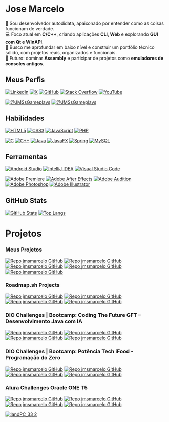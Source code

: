 # Jose Marcelo

🧠 Sou desenvolvedor autodidata, apaixonado por entender como as coisas funcionam de verdade.  
💻 Foco atual em **C/C++**, criando aplicações **CLI, Web** e explorando **GUI com Qt e WinAPI**.  
🎯 Busco me aprofundar em baixo nível e construir um portfólio técnico sólido, com projetos reais, organizados e funcionais.  
🚀 Futuro: dominar **Assembly** e participar de projetos como **emuladores de consoles antigos**.

## Meus Perfis
[![LinkedIn](https://img.shields.io/badge/LinkedIn-0077B5?logo=linkedin&logoColor=white)](https://www.linkedin.com/in/JMSsMarcelo/)
[![X](https://img.shields.io/badge/X-000?style=for-the-badge&logo=X)](https://x.com/JMSsMarcelo)
[![GitHub](https://img.shields.io/badge/GitHub-100000?logo=github&logoColor=white)](https://github.com/jmsmarcelo)
[![Stack Overflow](https://img.shields.io/badge/-Stack%20overflow-FE7A16?logo=stack-overflow&logoColor=white)](https://stackoverflow.com/users/5546568/jmsmarcelo)
[![YouTube](https://img.shields.io/badge/-YouTube-ffffff?logo=youtube&logoColor=ff0000)](https://www.youtube.com/@JMSsMarcelo)

[![@JMSsGameplays](https://img.shields.io/badge/Gameplays-ffffff?logo=youtube&logoColor=ff0000)](https://www.youtube.com/@JMSsGameplays)
[![@JMSsGameplays](https://img.shields.io/badge/Gameplays-ffffff?logo=tiktok&logoColor=000000)](https://www.tiktok.com/@JMSsGameplays)

## Habilidades
[![HTML5](https://img.shields.io/badge/HTML5-E34F26?logo=html5&logoColor=white)](#habilidades)
[![CSS3](https://img.shields.io/badge/CSS3-1572B6?logo=css3&logoColor=white)](#habilidades)
[![JavaScript](https://img.shields.io/badge/JavaScript-F7DF1E?logo=javascript&logoColor=black)](#habilidades)
[![PHP](https://img.shields.io/badge/PHP-777BB4?logo=php&logoColor=white)](#habilidades)

[![C](https://img.shields.io/badge/C-%23004482.svg?logo=c&logoColor=white)](#habilidades)
[![C++](https://img.shields.io/badge/C++-%23004482.svg?logo=cplusplus&logoColor=white)](#habilidades)
[![Java](https://img.shields.io/badge/Java-%23ED8B00.svg?logo=openjdk&logoColor=white)](#habilidades)
[![JavaFX](https://img.shields.io/badge/JavaFX-OpenJFX-blue)](#habilidades)
[![Spring](https://img.shields.io/badge/Spring-%236DB33F.svg?logo=spring&logoColor=white)](#habilidades)
[![MySQL](https://img.shields.io/badge/MySQL-%2300f.svg?logo=mysql&logoColor=white)](#habilidades)

## Ferramentas

[![Android Studio](https://img.shields.io/badge/Android%20Studio-3DDC84.svg?logo=android-studio&logoColor=white)](#habilidades)
[![IntelliJ IDEA](https://img.shields.io/badge/IntelliJ%20IDEA-000000.svg?logo=intellij-idea&logoColor=white)](#habilidades)
[![Visual Studio Code](https://img.shields.io/badge/Visual%20Studio%20Code-0078d7.svg?logo=visual-studio-code&logoColor=white)](#habilidades)

[![Adobe Premiere](https://img.shields.io/badge/Premiere-9999ff.svg?logo=adobe-premiere-pro&logoColor=00005b)](#habilidades)
[![Adobe After Effects](https://img.shields.io/badge/After%20Effects-9999ff.svg?logo=adobe-after-effects&logoColor=00005b)](#habilidades)
[![Adobe Audition](https://img.shields.io/badge/Audition-9999ff.svg?logo=adobe-audition&logoColor=00005b)](#habilidades)
[![Adobe Photoshop](https://img.shields.io/badge/Photoshop-31a8ff.svg?logo=adobe-photoshop&logoColor=001e36)](#habilidades)
[![Adobe Illustrator](https://img.shields.io/badge/Illustrator-ff9a00.svg?logo=adobe-illustrator&logoColor=330000)](#habilidades)

## GitHub Stats
[![GitHub Stats](https://github-readme-stats.vercel.app/api?username=jmsmarcelo&theme=transparent&bg_color=000&border_color=378141&show_icons=true&icon_color=30A3DC&title_color=378141&text_color=FFF)](#github-stats)
[![Top Langs](https://github-readme-stats.vercel.app/api/top-langs/?username=jmsmarcelo&layout=compact&bg_color=000&border_color=378141&title_color=378141&text_color=FFF)](#github-stats)

# Projetos
### Meus Projetos
[![Repo jmsmarcelo GitHub](https://github-readme-stats.vercel.app/api/pin/?username=jmsmarcelo&repo=css-live-tutorial&bg_color=000&border_color=378141&show_icons=true&icon_color=30A3DC&title_color=378141&text_color=FFF)](https://github.com/jmsmarcelo/css-live-tutorial)
[![Repo jmsmarcelo GitHub](https://github-readme-stats.vercel.app/api/pin/?username=jmsmarcelo&repo=clock-desktop-javafx&bg_color=000&border_color=378141&show_icons=true&icon_color=30A3DC&title_color=378141&text_color=FFF)](https://github.com/jmsmarcelo/clock-desktop-javafx)
[![Repo jmsmarcelo GitHub](https://github-readme-stats.vercel.app/api/pin/?username=jmsmarcelo&repo=clock-android-java&bg_color=000&border_color=378141&show_icons=true&icon_color=30A3DC&title_color=378141&text_color=FFF)](https://github.com/jmsmarcelo/clock-android-java)
[![Repo jmsmarcelo GitHub](https://github-readme-stats.vercel.app/api/pin/?username=jmsmarcelo&repo=clock&bg_color=000&border_color=378141&show_icons=true&icon_color=30A3DC&title_color=378141&text_color=FFF)](https://github.com/jmsmarcelo/Clock)
[![Repo jmsmarcelo GitHub](https://github-readme-stats.vercel.app/api/pin/?username=jmsmarcelo&repo=hasd&bg_color=000&border_color=378141&show_icons=true&icon_color=30A3DC&title_color=378141&text_color=FFF)](https://github.com/jmsmarcelo/hasd)

### Roadmap.sh Projects
[![Repo jmsmarcelo GitHub](https://github-readme-stats.vercel.app/api/pin/?username=jmsmarcelo&repo=task-tracker-cpp&bg_color=000&border_color=378141&show_icons=true&icon_color=30A3DC&title_color=378141&text_color=FFF)](https://github.com/jmsmarcelo/task-tracker-cpp)
[![Repo jmsmarcelo GitHub](https://github-readme-stats.vercel.app/api/pin/?username=jmsmarcelo&repo=github-user-activity-cpp&bg_color=000&border_color=378141&show_icons=true&icon_color=30A3DC&title_color=378141&text_color=FFF)](https://github.com/jmsmarcelo/github-user-activity-cpp)
[![Repo jmsmarcelo GitHub](https://github-readme-stats.vercel.app/api/pin/?username=jmsmarcelo&repo=expense-tracker-cpp&bg_color=000&border_color=378141&show_icons=true&icon_color=30A3DC&title_color=378141&text_color=FFF)](https://github.com/jmsmarcelo/expense-tracker-cpp)
[![Repo jmsmarcelo GitHub](https://github-readme-stats.vercel.app/api/pin/?username=jmsmarcelo&repo=number-guessing-game-c&bg_color=000&border_color=378141&show_icons=true&icon_color=30A3DC&title_color=378141&text_color=FFF)](https://github.com/jmsmarcelo/number-guessing-game-c)

### DIO Challenges | Bootcamp: Coding The Future GFT – Desenvolvimento Java com IA
[![Repo jmsmarcelo GitHub](https://github-readme-stats.vercel.app/api/pin/?username=jmsmarcelo&repo=iphone-modeling-diagram&bg_color=000&border_color=378141&show_icons=true&icon_color=30A3DC&title_color=378141&text_color=FFF)](https://github.com/jmsmarcelo/iphone-modeling-diagram)
[![Repo jmsmarcelo GitHub](https://github-readme-stats.vercel.app/api/pin/?username=jmsmarcelo&repo=digital-bank-challenge-java&bg_color=000&border_color=378141&show_icons=true&icon_color=30A3DC&title_color=378141&text_color=FFF)](https://github.com/jmsmarcelo/digital-bank-challenge-java)
[![Repo jmsmarcelo GitHub](https://github-readme-stats.vercel.app/api/pin/?username=jmsmarcelo&repo=gof-patterns-java&bg_color=000&border_color=378141&show_icons=true&icon_color=30A3DC&title_color=378141&text_color=FFF)](https://github.com/jmsmarcelo/gof-patterns-java)
[![Repo jmsmarcelo GitHub](https://github-readme-stats.vercel.app/api/pin/?username=jmsmarcelo&repo=raffle-api-restful-spring-java&bg_color=000&border_color=378141&show_icons=true&icon_color=30A3DC&title_color=378141&text_color=FFF)](https://github.com/jmsmarcelo/raffle-api-restful-spring-java)

### DIO Challenges | Bootcamp: Potência Tech iFood - Programação do Zero
[![Repo jmsmarcelo GitHub](https://github-readme-stats.vercel.app/api/pin/?username=jmsmarcelo&repo=dio-lab-open-source&bg_color=000&border_color=378141&show_icons=true&icon_color=30A3DC&title_color=378141&text_color=FFF)](https://github.com/jmsmarcelo/dio-lab-open-source)
[![Repo jmsmarcelo GitHub](https://github-readme-stats.vercel.app/api/pin/?username=jmsmarcelo&repo=hero-level-sorter-challenge&bg_color=000&border_color=378141&show_icons=true&icon_color=30A3DC&title_color=378141&text_color=FFF)](https://github.com/jmsmarcelo/hero-level-sorter-challenge)
[![Repo jmsmarcelo GitHub](https://github-readme-stats.vercel.app/api/pin/?username=jmsmarcelo&repo=ranked-playing-calculator&bg_color=000&border_color=378141&show_icons=true&icon_color=30A3DC&title_color=378141&text_color=FFF)](https://github.com/jmsmarcelo/ranked-playing-calculator)
[![Repo jmsmarcelo GitHub](https://github-readme-stats.vercel.app/api/pin/?username=jmsmarcelo&repo=writing-games-classes&bg_color=000&border_color=378141&show_icons=true&icon_color=30A3DC&title_color=378141&text_color=FFF)](https://github.com/jmsmarcelo/writing-games-classes)

### Alura Challenges Oracle ONE T5
[![Repo jmsmarcelo GitHub](https://github-readme-stats.vercel.app/api/pin/?username=jmsmarcelo&repo=TextDecoder&bg_color=000&border_color=378141&show_icons=true&icon_color=30A3DC&title_color=378141&text_color=FFF)](https://github.com/jmsmarcelo/TextDecoder)
[![Repo jmsmarcelo GitHub](https://github-readme-stats.vercel.app/api/pin/?username=jmsmarcelo&repo=currency-converter&bg_color=000&border_color=378141&show_icons=true&icon_color=30A3DC&title_color=378141&text_color=FFF)](https://github.com/jmsmarcelo/currency-converter)
[![Repo jmsmarcelo GitHub](https://github-readme-stats.vercel.app/api/pin/?username=jmsmarcelo&repo=alura-hotel&bg_color=000&border_color=378141&show_icons=true&icon_color=30A3DC&title_color=378141&text_color=FFF)](https://github.com/jmsmarcelo/alura-hotel)
[![Repo jmsmarcelo GitHub](https://github-readme-stats.vercel.app/api/pin/?username=jmsmarcelo&repo=alura-forum-api-rest&bg_color=000&border_color=378141&show_icons=true&icon_color=30A3DC&title_color=378141&text_color=FFF)](https://github.com/jmsmarcelo/alura-forum-api-rest)

[![IandPC_33 2](https://github.com/jmsmarcelo/jmsmarcelo/assets/32857346/5c47367d-ae87-4a48-9b5c-b1e26f26add1)](https://jmsmarcelo.github.io)
